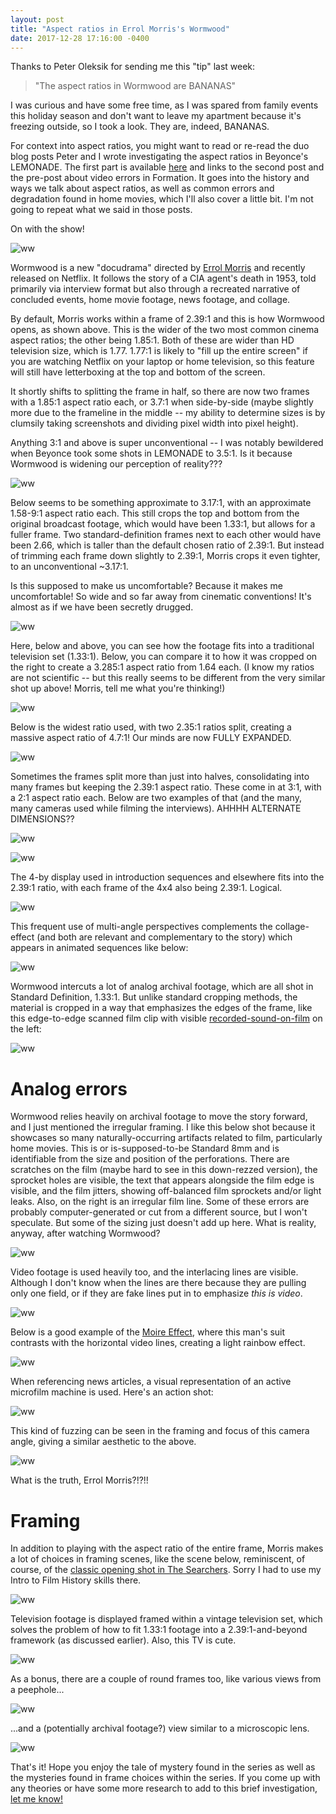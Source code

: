 ```yaml
---
layout: post
title: "Aspect ratios in Errol Morris's Wormwood"
date: 2017-12-28 17:16:00 -0400
---
```


Thanks to Peter Oleksik for sending me this "tip" last week: 

> "The aspect ratios in Wormwood are BANANAS"

I was curious and have some free time, as I was spared from family events this holiday season and don't want to leave my apartment because it's freezing outside, so I took a look. They are, indeed, BANANAS.

For context into aspect ratios, you might want to read or re-read the duo blog posts Peter and I wrote investigating the aspect ratios in Beyonce's LEMONADE. The first part is available [here](http://bits.ashleyblewer.com/blog/2016/04/29/lemonade/) and links to the second post and the pre-post about video errors in Formation. It goes into the history and ways we talk about aspect ratios, as well as common errors and degradation found in home movies, which I'll also cover a little bit. I'm not going to repeat what we said in those posts. 

On with the show!
 
![ww](/images/ww/image17.jpg)  

Wormwood is a new "docudrama" directed by [Errol Morris](http://www.errolmorris.com/) and recently released on Netflix. It follows the story of a CIA agent's death in 1953, told primarily via interview format but also through a recreated narrative of concluded events, home movie footage, news footage, and collage.

By default, Morris works within a frame of 2.39:1 and this is how Wormwood opens, as shown above. This is the wider of the two most common cinema aspect ratios; the other being 1.85:1. Both of these are wider than HD television size, which is 1.77. 1.77:1 is likely to "fill up the entire screen" if you are watching Netflix on your laptop or home television, so this feature will still have letterboxing at the top and bottom of the screen.

It shortly shifts to splitting the frame in half, so there are now two frames with a 1.85:1 aspect ratio each, or 3.7:1 when side-by-side (maybe slightly more due to the frameline in the middle -- my ability to determine sizes is by clumsily taking screenshots and dividing pixel width into pixel height). 

Anything 3:1 and above is super unconventional -- I was notably bewildered when Beyonce took some shots in LEMONADE to 3.5:1. Is it because Wormwood is widening our perception of reality???

![ww](/images/ww/image18.jpg)  


Below seems to be something approximate to 3.17:1, with an approximate 1.58-9:1 aspect ratio each. This still crops the top and bottom from the original broadcast footage, which would have been 1.33:1, but allows for a fuller frame. Two standard-definition frames next to each other would have been 2.66, which is taller than the default chosen ratio of 2.39:1. But instead of trimming each frame down slightly to 2.39:1, Morris crops it even tighter, to an unconventional ~3.17:1. 

Is this supposed to make us uncomfortable? Because it makes me uncomfortable! So wide and so far away from cinematic conventions! It's almost as if we have been secretly drugged.

![ww](/images/ww/image9.jpg)  

Here, below and above, you can see how the footage fits into a traditional television set (1.33:1). Below, you can compare it to how it was cropped on the right to create a 3.285:1 aspect ratio from 1.64 each. (I know my ratios are not scientific -- but this really seems to be different from the very similar shot up above! Morris, tell me what you're thinking!)  

![ww](/images/ww/image19.jpg)  

Below is the widest ratio used, with two 2.35:1 ratios split, creating a massive aspect ratio of 4.7:1! Our minds are now FULLY EXPANDED.

![ww](/images/ww/image14.jpg) 

Sometimes the frames split more than just into halves, consolidating into many frames but keeping the 2.39:1 aspect ratio. These come in at 3:1, with a 2:1 aspect ratio each. Below are two examples of that (and the many, many cameras used while filming the interviews). AHHHH ALTERNATE DIMENSIONS??
 
![ww](/images/ww/image6.jpg)  

![ww](/images/ww/image12.jpg)  

The 4-by display used in introduction sequences and elsewhere fits into the 2.39:1 ratio, with each frame of the 4x4 also being 2.39:1. Logical.

![ww](/images/ww/image8.jpg)  

This frequent use of multi-angle perspectives complements the collage-effect (and both are relevant and complementary to the story) which appears in animated sequences like below:

![ww](/images/ww/image3.jpg)  

Wormwood intercuts a lot of analog archival footage, which are all shot in Standard Definition, 1.33:1. But unlike standard cropping methods, the material is cropped in a way that emphasizes the edges of the frame, like this edge-to-edge scanned film clip with visible [recorded-sound-on-film](https://en.wikipedia.org/wiki/Sound-on-film) on the left:

![ww](/images/ww/image1.jpg)  


# Analog errors 

Wormwood relies heavily on archival footage to move the story forward, and I just mentioned the irregular framing. I like this below shot because it showcases so many naturally-occurring artifacts related to film, particularly home movies. This is or is-supposed-to-be Standard 8mm and is identifiable from the size and position of the perforations. There are scratches on the film (maybe hard to see in this down-rezzed version), the sprocket holes are visible, the text that appears alongside the film edge is visible, and the film jitters, showing off-balanced film sprockets and/or light leaks. Also, on the right is an irregular film line. Some of these errors are probably computer-generated or cut from a different source, but I won't speculate. But some of the sizing just doesn't add up here. What is reality, anyway, after watching Wormwood?

![ww](/images/ww/image13.jpg)  


Video footage is used heavily too, and the interlacing lines are visible. Although I don't know when the lines are there because they are pulling only one field, or if they are fake lines put in to emphasize *this is video*.

![ww](/images/ww/image4.jpg)  

Below is a good example of the [Moire Effect](https://bavc.github.io/avaa/artifacts/moire_effect.html), where this man's suit contrasts with the horizontal video lines, creating a light rainbow effect. 

![ww](/images/ww/image16.jpg)  


When referencing news articles, a visual representation of an active microfilm machine is used. Here's an action shot:

![ww](/images/ww/image15.jpg)  

This kind of fuzzing can be seen in the framing and focus of this camera angle, giving a similar aesthetic to the above.

![ww](/images/ww/image2.jpg)  

What is the truth, Errol Morris?!?!!


# Framing

In addition to playing with the aspect ratio of the entire frame, Morris makes a lot of choices in framing scenes, like the scene below, reminiscent, of course, of the [classic opening shot in The Searchers](https://www.youtube.com/watch?v=Fy2-abqR8B4). Sorry I had to use my Intro to Film History skills there. 

![ww](/images/ww/image10.jpg)  


Television footage is displayed framed within a vintage television set, which solves the problem of how to fit 1.33:1 footage into a 2.39:1-and-beyond framework (as discussed earlier). Also, this TV is cute.
 
![ww](/images/ww/image11.jpg)  

As a bonus, there are a couple of round frames too, like various views from a peephole...

![ww](/images/ww/image5.jpg)  

...and a (potentially archival footage?) view similar to a microscopic lens.

![ww](/images/ww/image7.jpg)  


That's it! Hope you enjoy the tale of mystery found in the series as well as the mysteries found in frame choices within the series. If you come up with any theories or have some more research to add to this brief investigation, [let me know!](https://twitter.com/ablwr)
